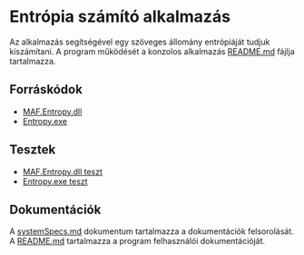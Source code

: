 # Entrópia számító alkalmazás

Az alkalmazás segítségével egy szöveges állomány entrópiáját tudjuk kiszámítani.
A program működését a konzolos alkalmazás [README.md](SRC/Product/MAF.Entropy.Console/README.md) fájlja tartalmazza.

## Forráskódok

- [MAF.Entropy.dll](SRC/Library/MAF.Entropy)
- [Entropy.exe](SRC/Product/MAF.Entropy.Console)

## Tesztek

- [MAF.Entropy.dll teszt](SRC/Library/MAF.Entropy.Test)
- [Entropy.exe teszt](SRC/Product/MAF.Entropy.Console.Test)

## Dokumentációk

A [systemSpecs.md](Docs/systemSpecs.md) dokumentum tartalmazza a dokumentációk felsorolását.  
A [README.md](SRC/Product/MAF.Entropy.Console/README.md) tartalmazza a program felhasználói dokumentációját.
